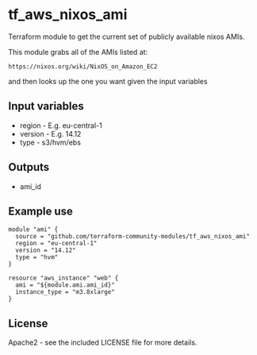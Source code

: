tf_aws_nixos_ami
=================

Terraform module to get the current set of publicly available nixos AMIs.

This module grabs all of the AMIs listed at:

    https://nixos.org/wiki/NixOS_on_Amazon_EC2

and then looks up the one you want given the input variables

## Input variables

  * region - E.g. eu-central-1
  * version - E.g. 14.12
  * type -  s3/hvm/ebs

## Outputs

  * ami_id

## Example use

    module "ami" {
      source = "github.com/terraform-community-modules/tf_aws_nixos_ami"
      region = "eu-central-1"
      version = "14.12"
      type = "hvm"
    }

    resource "aws_instance" "web" {
      ami = "${module.ami.ami_id}"
      instance_type = "m3.8xlarge"
    }

## License

Apache2 - see the included LICENSE file for more details.

